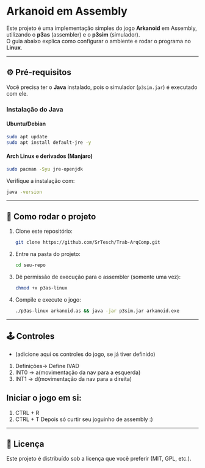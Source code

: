 # Arkanoid em Assembly

Este projeto é uma implementação simples do jogo **Arkanoid** em Assembly, utilizando o **p3as** (assembler) e o **p3sim** (simulador).  
O guia abaixo explica como configurar o ambiente e rodar o programa no **Linux**.

---

## ⚙️ Pré-requisitos

Você precisa ter o **Java** instalado, pois o simulador (`p3sim.jar`) é executado com ele.

### Instalação do Java

#### Ubuntu/Debian
```bash
sudo apt update
sudo apt install default-jre -y
```

#### Arch Linux e derivados (Manjaro)
```bash
sudo pacman -Syu jre-openjdk
```

Verifique a instalação com:
```bash
java -version
```

---

## 🚀 Como rodar o projeto

1. Clone este repositório:
   ```bash
   git clone https://github.com/SrTesch/Trab-ArqComp.git
   ```

2. Entre na pasta do projeto:
   ```bash
   cd seu-repo
   ```

3. Dê permissão de execução para o assembler (somente uma vez):
   ```bash
   chmod +x p3as-linux
   ```

4. Compile e execute o jogo:
   ```bash
   ./p3as-linux arkanoid.as && java -jar p3sim.jar arkanoid.exe
   ```

---

## 🕹️ Controles
- (adicione aqui os controles do jogo, se já tiver definido)
1. Definições-> Define IVAD
2. INT0 -> a(movimentação da nav para a esquerda)
3. INT1 -> d(movimentação da nav para a direita)

## Iniciar o jogo em si:
1. CTRL + R
2. CTRL + T
Depois só curtir seu joguinho de assembly :)

---

## 📄 Licença
Este projeto é distribuído sob a licença que você preferir (MIT, GPL, etc.).